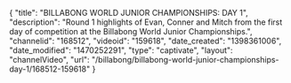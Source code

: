 {
    "title": "BILLABONG WORLD JUNIOR CHAMPIONSHIPS: DAY 1",
    "description": "Round 1 highlights of Evan, Conner and Mitch from the first day of competition at the Billabong World Junior Championships.",
    "channelid": "168512",
    "videoid": "159618",
    "date_created": "1398361006",
    "date_modified": "1470252291",
    "type": "captivate",
    "layout": "channelVideo",
    "url": "\/billabong\/billabong-world-junior-championships-day-1\/168512-159618"
}